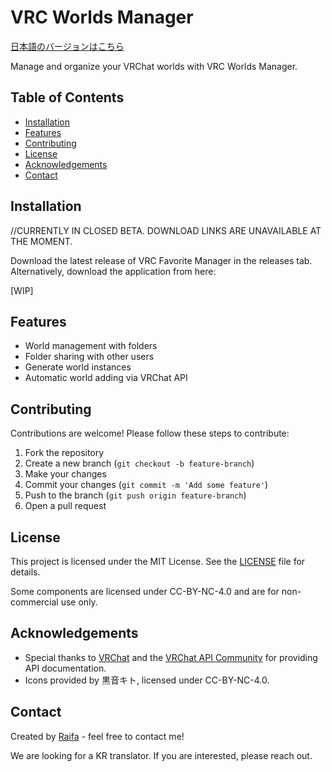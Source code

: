 # VRC Worlds Manager

[日本語のバージョンはこちら](./README.JP.md)

Manage and organize your VRChat worlds with VRC Worlds Manager.

## Table of Contents
- [Installation](#installation)
- [Features](#features)
- [Contributing](#contributing)
- [License](#license)
- [Acknowledgements](#acknowledgements)
- [Contact](#contact)

## Installation

//CURRENTLY IN CLOSED BETA. DOWNLOAD LINKS ARE UNAVAILABLE AT THE MOMENT.

Download the latest release of VRC Favorite Manager in the releases tab.
Alternatively, download the application from here:

[WIP]

## Features

- World management with folders
- Folder sharing with other users
- Generate world instances
- Automatic world adding via VRChat API

## Contributing

Contributions are welcome! Please follow these steps to contribute:

1. Fork the repository
2. Create a new branch (`git checkout -b feature-branch`)
3. Make your changes
4. Commit your changes (`git commit -m 'Add some feature'`)
5. Push to the branch (`git push origin feature-branch`)
6. Open a pull request

## License

This project is licensed under the MIT License. See the [LICENSE](LICENSE) file for details.

Some components are licensed under CC-BY-NC-4.0 and are for non-commercial use only.

## Acknowledgements

- Special thanks to [VRChat](https://hello.vrchat.com/) and the [VRChat API Community](https://github.com/vrchatapi) for providing API documentation.
- Icons provided by 黒音キト, licensed under CC-BY-NC-4.0.

## Contact

Created by [Raifa](https://x.com/raifa_trtr) - feel free to contact me!

We are looking for a KR translator. If you are interested, please reach out.
